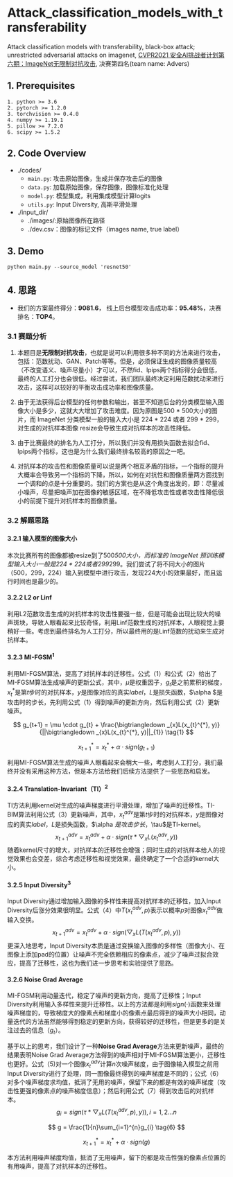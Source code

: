 # Attack_classification_models_with_transferability
Attack classification models with transferability, black-box attack; unrestricted adversarial attacks on imagenet, [CVPR2021 安全AI挑战者计划第六期：ImageNet无限制对抗攻击](https://tianchi.aliyun.com/competition/entrance/531853/introduction), 决赛第四名(team name: Advers)

## 1. Prerequisites
```
1. python >= 3.6
2. pytorch >= 1.2.0
3. torchvision >= 0.4.0 
4. numpy >= 1.19.1
5. pillow >= 7.2.0
6. scipy >= 1.5.2
```

## 2. Code Overview
* ./codes/
  - ```main.py```: 攻击原始图像，生成并保存攻击后的图像
  - ```data.py```: 加载原始图像，保存图像，图像标准化处理
  - ```model.py```: 模型集成，利用集成模型计算logits
  - ```utils.py```: Input Diversity, 高斯平滑处理
* ./input_dir/
  - ./images/:原始图像所在路径
  - ./dev.csv：图像的标记文件（images name, true label）


## 3. Demo
```
python main.py --source_model 'resnet50'
```

## 4. 思路

* 我们的方案最终得分：**9081.6**， 线上后台模型攻击成功率：**95.48%**，决赛排名：**TOP4**。

### 3.1 赛题分析

1. 本题目是**无限制对抗攻击**，也就是说可以利用很多种不同的方法来进行攻击，包括：范数扰动、GAN、Patch等等。但是，必须保证生成的图像质量较高（不改变语义、噪声尽量小）才可以，不然fid、lpips两个指标得分会很低，最终的人工打分也会很低。经过尝试，我们团队最终决定利用范数扰动来进行攻击，这样可以较好的平衡攻击成功率和图像质量。

   

2. 由于无法获得后台模型的任何参数和输出，甚至不知道后台的分类模型输入图像大小是多少，这就大大增加了攻击难度。因为原图是500 * 500大小的图片，而 ImageNet 分类模型一般的输入大小是 224 * 224 或者 299 * 299，对生成的对抗样本图像 resize会导致生成对抗样本的攻击性降低。

   

3. 由于比赛最终的排名为人工打分，所以我们并没有用损失函数去拟合fid、lpips两个指标，这也是为什么我们最终排名较高的原因之一吧。

   

4. 对抗样本的攻击性和图像质量可以说是两个相互矛盾的指标，一个指标的提升大概率会导致另一个指标的下降，所以，如何在对抗性和图像质量两方面找到一个调和的点是十分重要的。我们的方案也是从这个角度出发的，即：尽量减小噪声，尽量把噪声加在图像的敏感区域，在不降低攻击性或者攻击性降低很小的前提下提升对抗样本的图像质量。



### 3.2 解题思路

#### 3.2.1 输入模型的图像大小

本次比赛所有的图像都被resize到了500*500大小，而标准的 ImageNet 预训练模型输入大小一般是224 * 224或者299*299。我们尝试了将不同大小的图片（500，299，224）输入到模型中进行攻击，发现224大小的效果最好，而且运行时间也是最少的。

#### 3.2.2 L2 or Linf 

利用L2范数攻击生成的对抗样本的攻击性要强一些，但是可能会出现比较大的噪声斑块，导致人眼看起来比较奇怪，利用Linf范数生成的对抗样本，人眼视觉上要稍好一些。考虑到最终排名为人工打分，所以最终用的是Linf范数的扰动来生成对抗样本。

#### 3.2.3 MI-FGSM<sup>1</sup>

利用MI-FGSM算法，提高了对抗样本的迁移性。公式（1）和公式（2）给出了MI-FGSM算法生成噪声的更新公式，其中，$\mu$是权重因子，$g_{t}$是之前累积的梯度，$x_{t}^{*}$是第$t$步时的对抗样本，$y$是图像对应的真实$label$，$L$是损失函数，$\alpha $是攻击时的步长，先利用公式（1）得到噪声的更新方向，然后利用公式（2）更新噪声。


$$
g_{t+1} = \mu \cdot g_{t} + \frac{\bigtriangledown _{x}L(x_{t}^{*}, y)}{||\bigtriangledown _{x}L(x_{t}^{*}, y)||_{1}}      \tag{1}
$$

$$
x_{t+1}^{*} = x_{t}^{*} + \alpha \cdot sign(g_{t+1})  \tag{2}
$$

利用MI-FGSM算法生成的噪声人眼看起来会稍大一些，考虑到人工打分，我们最终并没有采用这种方法，但是本方法给我们后续方法提供了一些思路和启发。

#### 3.2.4 Translation-Invariant（TI）<sup>2</sup>

TI方法利用kernel对生成的噪声梯度进行平滑处理，增加了噪声的迁移性。TI-BIM算法利用公式（3）更新噪声，其中，$x_{t}^{adv}$是第$t$步时的对抗样本，$y$是图像对应的真实$label$，$L$是损失函数，$\alpha $是攻击步长，$\tau$是TI-kernel。
$$
x_{t+1}^{adv} = x_{t}^{adv} + \alpha \cdot sign(\tau * \bigtriangledown _{x}L(x_{t}^{adv}, y))   \tag{3}
$$
随着kernel尺寸的增大，对抗样本的迁移性会增强；同时生成的对抗样本给人的视觉效果也会变差，综合考虑迁移性和视觉效果，最终确定了一个合适的kernel大小。

#### 3.2.5  Input Diversity<sup>3</sup>

Input Diversity通过增加输入图像的多样性来提高对抗样本的迁移性，加入Input Diversity后涨分效果很明显。公式（4）中$T(x_{t}^{adv}, p)$表示以概率$p$对图像$x_{t}^{adv}$做输入变换。
$$
x_{t+1}^{adv} = x_{t}^{adv} + \alpha \cdot sign(\bigtriangledown _{x}L(T(x_{t}^{adv}, p), y))     \tag{4}
$$
更深入地思考，Input Diversity本质是通过变换输入图像的多样性（图像大小、在图像上添加pad的位置）让噪声不完全依赖相应的像素点，减少了噪声过拟合效应，提高了迁移性，这也为我们进一步思考和实验提供了思路。

#### 3.2.6 Noise Grad Average

MI-FGSM利用动量迭代，稳定了噪声的更新方向，提高了迁移性；Input Diversity利用输入多样性来提升迁移性。以上的方法都是利用$sign(\cdot)$函数来处理噪声梯度的，导致梯度大的像素点和梯度小的像素点最后得到的噪声大小相同，动量迭代的方法虽然能够得到稳定的更新方向，获得较好的迁移性，但是更多的是关注过去的信息（$g_{t}$）。



基于以上的思考，我们设计了一种**Noise Grad Average**方法来更新噪声，最终的结果表明Noise Grad Average方法得到的噪声相对于MI-FGSM算法更小，迁移性也更好。公式（5)对一个图像$x_{t}^{adv}$计算$n$次噪声梯度，由于图像输入模型之前用Input Diversity进行了处理，同一图像最终得到的噪声梯度是不同的；公式（6）对多个噪声梯度求均值，抵消了无用的噪声，保留下来的都是有效的噪声梯度（攻击性更强的像素点的噪声梯度信息）；然后利用公式（7）得到攻击后的对抗样本。
$$
g_{i} = sign(\tau * \bigtriangledown _{x}L(T(x_{t}^{adv}, p), y)), i=1,2...n \tag{5}
$$

$$
g = \frac{1}{n}\sum_{i=1}^{n}g_{i}        \tag{6}
$$

$$
x_{t+1}^{*} = x_{t}^{*} + \alpha \cdot sign(g) \tag{7}
$$

本方法利用噪声梯度均值，抵消了无用噪声，留下的都是攻击性强的像素点位置的有用噪声，提高了对抗样本的迁移性。



